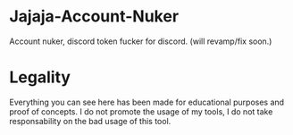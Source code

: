 # Jajaja-Account-Nuker
Account nuker, discord token fucker for discord. (will revamp/fix soon.)

  
# Legality

Everything you can see here has been made for educational purposes and proof of concepts. I do not promote the usage of my tools, I do not take responsability on the bad usage of this tool.
